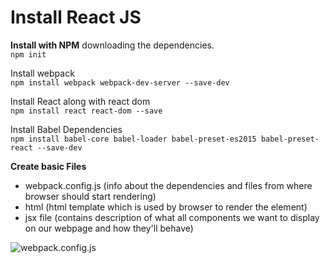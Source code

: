 # Install React JS

**Install with NPM** downloading the dependencies.  
`npm init`

Install webpack  
`npm install webpack webpack-dev-server --save-dev`

Install React along with react dom  
`npm install react react-dom --save`

Install Babel Dependencies  
`npm install babel-core babel-loader babel-preset-es2015 babel-preset-react --save-dev`


**Create basic Files**
* webpack.config.js (info about the dependencies and files from where browser should start rendering)
* html (html template which is used by browser to render the element)
* jsx file (contains description of what all components we want to display on our webpage and how they'll behave)


![webpack.config.js](https://raw.githubusercontent.com/selvesadev/react-book-app/master/doc-img/webpack.png)
